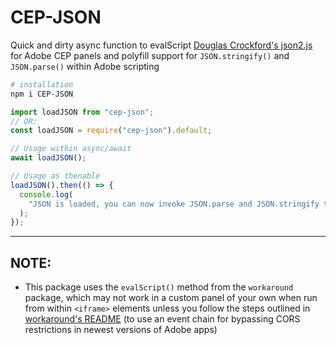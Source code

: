 # CEP-JSON

Quick and dirty async function to evalScript [Douglas Crockford's json2.js](https://github.com/douglascrockford/JSON-js) for Adobe CEP panels and polyfill support for `JSON.stringify()` and `JSON.parse()` within Adobe scripting

```bash
# installation
npm i CEP-JSON
```

```js
import loadJSON from "cep-json";
// OR:
const loadJSON = require("cep-json").default;

// Usage within async/await
await loadJSON();

// Usage as thenable
loadJSON().then(() => {
  console.log(
    "JSON is loaded, you can now invoke JSON.parse and JSON.stringify through any JSX/evalScript call."
  );
});
```

---

## NOTE:

- This package uses the `evalScript()` method from the `workaround` package, which may not work in a custom panel of your own when run from within `<iframe>` elements unless you follow the steps outlined in [workaround's README](https://github.com/Inventsable/workaround) (to use an event chain for bypassing CORS restrictions in newest versions of Adobe apps)
